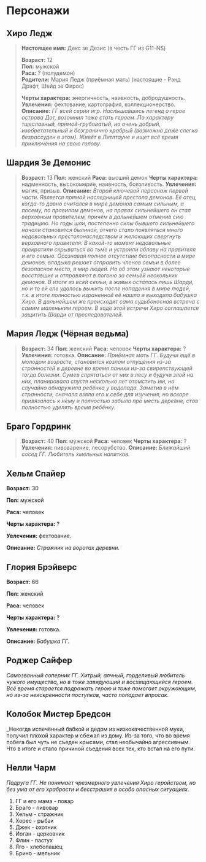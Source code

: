 # Персонажи

## Хиро Ледж

> **Настоящее имя:** Декс зе Дезис (в честь ГГ из G11-NS)
>
> **Возраст:** 12 <br>
> **Пол:** мужской <br>
> **Раса:** ? (полудемон) <br>
> **Родители:** Мария Ледж (приёмная мать) (настоящие - Рэнд Драфт, Шейд зе Фирос)
>
> **Черты характера:** энергичность, наивность, добродушность.
> **Увлечения:** фехтование, картография, коллекционерство.
> **Описание:** _ГГ всей серии игр. Наслышавшись легенд о герое острова Дот, возомнил тоже стать героем. По характеру тщеславный, прямой-грубоватый, но очень добрый, изобретательный и безгранично храбрый (возможно даже слегка безрассуден в этом). Живёт в Литлтауне и ищет всё время приключения на свою голову._  

## Шардия Зе Демонис

> **Возраст:** 13
> **Пол:** женский
> **Раса:** высший демон
> **Черты характера:** надменность, высокомерие, наивность, боязливость.
> **Увлечения:** магия, призыв.
> **Описание:** _Второй ключевой персонаж первой части. Является прямой наследницей престола демонов. Её отец, когда-то давно считался в мире демонов самым сильным, а посему, по правилам демонов, на правах сильнейшего он стал верховным правителем, причём в дальнейшем отменив сию традицию. Но годы шли, постепенно силы бывшего сильнейшего начали становится былиной, отчего стало появляться много недовольных престолонаследством и желающих свергнуть верховного правителя. В какой-то момент недовольные прекратили скрываться во тьме и устроили облаву на правителя и его семью. Осознавая полное отсутствие безопасности в мире демонов, владыка решает отправить членов семьи в более безопасное место, в мир людей. Но об этом узнают некоторые восставшие и отправляют в погоню за семьёй нескольких демонов. В итоге из всей семьи, в живых осталась лишь Шарди, но и то ей еле удалось выжить после нападения в мире людей, т.к. в итоге полностью израненной её нашла и выходила бабушка Хиро. В дальнейшем же происходит сама судьбоносная встреча с самим маленьким героем.
> В ходе этой встречи Хиро соглашается защитить Шарди от преследователей._ 

## Мария Ледж (Чёрная ведьма)

> **Возраст:** 34
> **Пол:** женский
> **Раса:** человек
> **Черты характера:** ?
> **Увлечения:** готовка.
> **Описание:** _Приёмная мать ГГ. Будучи ещё в молодом возрасте, становится козлом отпущения из-за странностей в деревне во время паники из-за свирепствующей тогда болезни. Сумев спрятаться от них в лесу и будучи злой на них, планировала спустя несколько лет отомстить им, но случайно обнаружила ребёнка у водопада. Заметив в нём странности, сначала взяла его к себе для изучения, но вскоре привязалась к нему и полностью забыла про месть деревне, став полностью уделять время ребёнку._

## Браго Гордринк

> **Возраст:** 40
> **Пол:** мужской
> **Раса:** человек
> **Черты характера:** ?
> **Увлечения:** пивоварение, лесорубство.
> **Описание:** _Ближайший сосед ГГ. Любитель хмельных напитков._

## Хельм Спайер

**Возраст:** 30

**Пол:** мужской

**Раса:** человек

**Черты характера:** ?

**Увлечения:** фехтование.

**Описание:** _Стражник на воротах деревни._

## Глория Брэйверс

**Возраст:** 66

**Пол:** женский

**Раса:** человек

**Черты характера:** ?

**Увлечения:** готовка.

**Описание:** _Бабушка ГГ._

## Роджер Сайфер

_Самозванный соперник ГГ. Хитрый, алчный, горделивый любитель чужого имущества, но в тоже завидующий и восхищающийся героем. Всё время старается подражать герою и тоже помогает окружающим, но из-за неискренности поступков, часто попадает впросак._

## Колобок Мистер Бредсон

_Некогда испечённый бабкой и дедом из низкокачественной муки, получил плохой характер и сбежал из дому. Из-за того, что во время побега был чуть не съеден крысами, стал необычайно агрессивным. Что в итоге и стало причиной съедения всех тех, кто встал на его пути.

## Нелли Чарм

_Подруга ГГ. Не понимает чрезмерного увлечения Хиро геройством, но без ума от его храбрости и бесстрашия в особо опасных ситуациях._  

1. ГГ и его мама - повар
2. Браго - пивовар
3. Хельм - стражник
4. Хорес - рыбак
5. Джек - охотник
6. Иоган - церковник
7. Флин - пастух
8. Яго - хлебопашец
9. Брино - мельник
